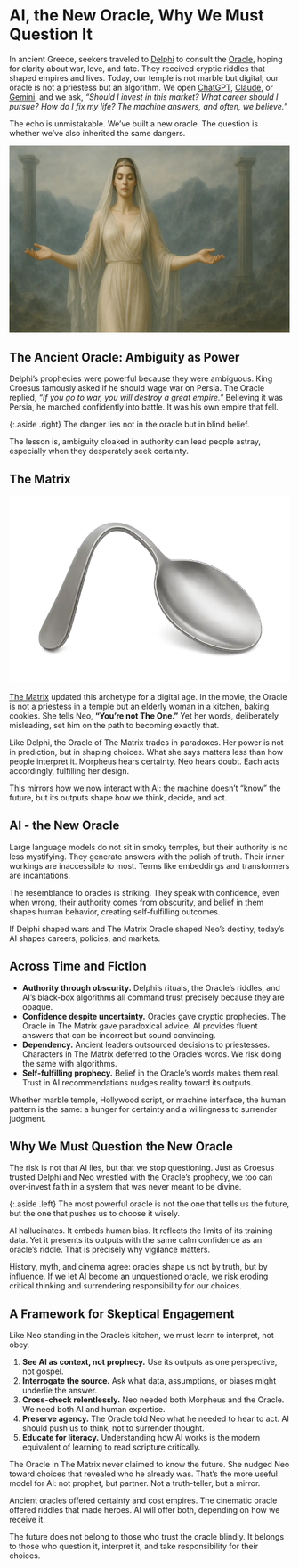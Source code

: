 # AI, the New Oracle, Why We Must Question It

In ancient Greece, seekers traveled to [Delphi](https://en.wikipedia.org/wiki/Delphi) to consult the [Oracle](https://en.wikipedia.org/wiki/Oracle), hoping for clarity about war, love, and fate. They received cryptic riddles that shaped empires and lives. Today, our temple is not marble but digital; our oracle is not a priestess but an algorithm. We open [ChatGPT](https://chatgpt.com), [Claude](https://claude.ai), or [Gemini](https://gemini.google.com/), and we ask, _“Should I invest in this market? What career should I pursue? How do I fix my life? The machine answers, and often, we believe.”_

The echo is unmistakable. We’ve built a new oracle. The question is whether we’ve also inherited the same dangers.

<img class="full" src="/static/2025/oracle.webp" alt="Oracle" loading="lazy">

## The Ancient Oracle: Ambiguity as Power

Delphi’s prophecies were powerful because they were ambiguous. King Croesus famously asked if he should wage war on Persia. The Oracle replied, _“If you go to war, you will destroy a great empire.”_ Believing it was Persia, he marched confidently into battle. It was his own empire that fell.

{:.aside .right}
The danger lies not in the oracle but in blind belief.   

The lesson is, ambiguity cloaked in authority can lead people astray, especially when they desperately seek certainty.

## The Matrix

<img class="medium right" src="/static/2025/spoon-the-matrix.webp" alt="There is no spoon" loading="lazy">

[The Matrix](https://en.wikipedia.org/wiki/The_Matrix) updated this archetype for a digital age. In the movie, the Oracle is not a priestess in a temple but an elderly woman in a kitchen, baking cookies. She tells Neo, **“You’re not The One.”** Yet her words, deliberately misleading, set him on the path to becoming exactly that.  

Like Delphi, the Oracle of The Matrix trades in paradoxes. Her power is not in prediction, but in shaping choices. What she says matters less than how people interpret it. Morpheus hears certainty. Neo hears doubt. Each acts accordingly, fulfilling her design.  

This mirrors how we now interact with AI: the machine doesn’t “know” the future, but its outputs shape how we think, decide, and act.

## AI - the New Oracle

Large language models do not sit in smoky temples, but their authority is no less mystifying. They generate answers with the polish of truth. Their inner workings are inaccessible to most. Terms like embeddings and transformers are incantations.  

The resemblance to oracles is striking. They speak with confidence, even when wrong, their authority comes from obscurity, and belief in them shapes human behavior, creating self-fulfilling outcomes.

If Delphi shaped wars and The Matrix Oracle shaped Neo’s destiny, today’s AI shapes careers, policies, and markets.

## Across Time and Fiction

- **Authority through obscurity.** Delphi’s rituals, the Oracle’s riddles, and AI’s black-box algorithms all command trust precisely because they are opaque.  
- **Confidence despite uncertainty.** Oracles gave cryptic prophecies. The Oracle in The Matrix gave paradoxical advice. AI provides fluent answers that can be incorrect but sound convincing.  
- **Dependency.** Ancient leaders outsourced decisions to priestesses. Characters in The Matrix deferred to the Oracle’s words. We risk doing the same with algorithms.  
- **Self-fulfilling prophecy.** Belief in the Oracle’s words makes them real. Trust in AI recommendations nudges reality toward its outputs.  

Whether marble temple, Hollywood script, or machine interface, the human pattern is the same: a hunger for certainty and a willingness to surrender judgment.

## Why We Must Question the New Oracle

The risk is not that AI lies, but that we stop questioning. Just as Croesus trusted Delphi and Neo wrestled with the Oracle’s prophecy, we too can over-invest faith in a system that was never meant to be divine.

{:.aside .left}
The most powerful oracle is not the one that tells us the future, but the one that pushes us to choose it wisely.

AI hallucinates. It embeds human bias. It reflects the limits of its training data. Yet it presents its outputs with the same calm confidence as an oracle’s riddle. That is precisely why vigilance matters.  

History, myth, and cinema agree: oracles shape us not by truth, but by influence. If we let AI become an unquestioned oracle, we risk eroding critical thinking and surrendering responsibility for our choices.

## A Framework for Skeptical Engagement

Like Neo standing in the Oracle’s kitchen, we must learn to interpret, not obey. 

1. **See AI as context, not prophecy.** Use its outputs as one perspective, not gospel.  
2. **Interrogate the source.** Ask what data, assumptions, or biases might underlie the answer.  
3. **Cross-check relentlessly.** Neo needed both Morpheus and the Oracle. We need both AI and human expertise.  
4. **Preserve agency.** The Oracle told Neo what he needed to hear to act. AI should push us to think, not to surrender thought.  
5. **Educate for literacy.** Understanding how AI works is the modern equivalent of learning to read scripture critically.  

The Oracle in The Matrix never claimed to know the future. She nudged Neo toward choices that revealed who he already was. That’s the more useful model for AI: not prophet, but partner. Not a truth-teller, but a mirror.  

Ancient oracles offered certainty and cost empires. The cinematic oracle offered riddles that made heroes. AI will offer both, depending on how we receive it.  

The future does not belong to those who trust the oracle blindly. It belongs to those who question it, interpret it, and take responsibility for their choices.